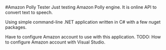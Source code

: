 #Amazon Polly Tester
Just testing Amazon Polly engine.
It is online API to convert text to speech.

Using simple command-line .NET application written in C# with a few nuget packages.

Have to configure Amazon account to use with this application.
TODO: How to configure Amazon account with Visual Studio.
